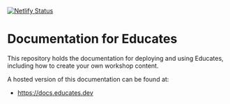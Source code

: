 [![Netlify Status](https://api.netlify.com/api/v1/badges/733ffbee-a738-432b-963c-5ef65ff16302/deploy-status)](https://app.netlify.com/sites/educates-docs/deploys)

Documentation for Educates
==========================

This repository holds the documentation for deploying and using Educates, including how to create your own workshop content.

A hosted version of this documentation can be found at:

* https://docs.educates.dev
